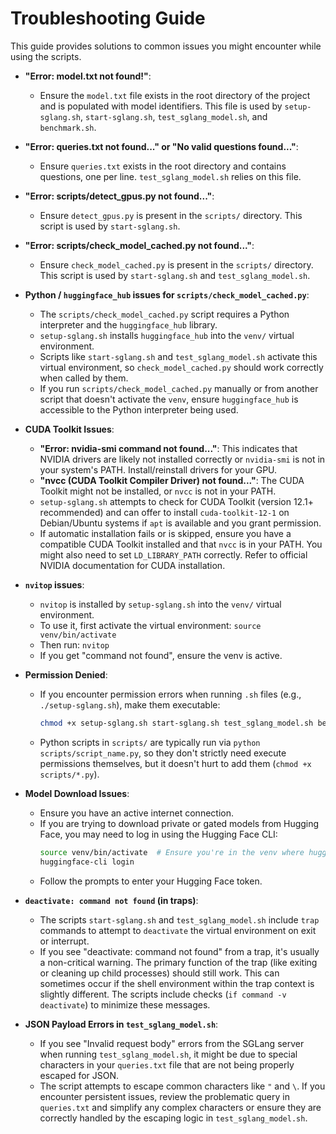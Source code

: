 # Troubleshooting Guide

This guide provides solutions to common issues you might encounter while using the scripts.

*   **"Error: model.txt not found!"**:
    *   Ensure the `model.txt` file exists in the root directory of the project and is populated with model identifiers. This file is used by `setup-sglang.sh`, `start-sglang.sh`, `test_sglang_model.sh`, and `benchmark.sh`.

*   **"Error: queries.txt not found..." or "No valid questions found..."**:
    *   Ensure `queries.txt` exists in the root directory and contains questions, one per line. `test_sglang_model.sh` relies on this file.

*   **"Error: scripts/detect_gpus.py not found..."**:
    *   Ensure `detect_gpus.py` is present in the `scripts/` directory. This script is used by `start-sglang.sh`.

*   **"Error: scripts/check_model_cached.py not found..."**:
    *   Ensure `check_model_cached.py` is present in the `scripts/` directory. This script is used by `start-sglang.sh` and `test_sglang_model.sh`.

*   **Python / `huggingface_hub` issues for `scripts/check_model_cached.py`**:
    *   The `scripts/check_model_cached.py` script requires a Python interpreter and the `huggingface_hub` library.
    *   `setup-sglang.sh` installs `huggingface_hub` into the `venv/` virtual environment.
    *   Scripts like `start-sglang.sh` and `test_sglang_model.sh` activate this virtual environment, so `check_model_cached.py` should work correctly when called by them.
    *   If you run `scripts/check_model_cached.py` manually or from another script that doesn't activate the `venv`, ensure `huggingface_hub` is accessible to the Python interpreter being used.

*   **CUDA Toolkit Issues**:
    *   **"Error: nvidia-smi command not found..."**: This indicates that NVIDIA drivers are likely not installed correctly or `nvidia-smi` is not in your system's PATH. Install/reinstall drivers for your GPU.
    *   **"nvcc (CUDA Toolkit Compiler Driver) not found..."**: The CUDA Toolkit might not be installed, or `nvcc` is not in your PATH.
    *   `setup-sglang.sh` attempts to check for CUDA Toolkit (version 12.1+ recommended) and can offer to install `cuda-toolkit-12-1` on Debian/Ubuntu systems if `apt` is available and you grant permission.
    *   If automatic installation fails or is skipped, ensure you have a compatible CUDA Toolkit installed and that `nvcc` is in your PATH. You might also need to set `LD_LIBRARY_PATH` correctly. Refer to official NVIDIA documentation for CUDA installation.

*   **`nvitop` issues**:
    *   `nvitop` is installed by `setup-sglang.sh` into the `venv/` virtual environment.
    *   To use it, first activate the virtual environment: `source venv/bin/activate`
    *   Then run: `nvitop`
    *   If you get "command not found", ensure the venv is active.

*   **Permission Denied**:
    *   If you encounter permission errors when running `.sh` files (e.g., `./setup-sglang.sh`), make them executable:
        ```bash
        chmod +x setup-sglang.sh start-sglang.sh test_sglang_model.sh benchmark.sh
        ```
    *   Python scripts in `scripts/` are typically run via `python scripts/script_name.py`, so they don't strictly need execute permissions themselves, but it doesn't hurt to add them (`chmod +x scripts/*.py`).

*   **Model Download Issues**:
    *   Ensure you have an active internet connection.
    *   If you are trying to download private or gated models from Hugging Face, you may need to log in using the Hugging Face CLI:
        ```bash
        source venv/bin/activate  # Ensure you're in the venv where huggingface_hub is
        huggingface-cli login
        ```
    *   Follow the prompts to enter your Hugging Face token.

*   **`deactivate: command not found` (in traps)**:
    *   The scripts `start-sglang.sh` and `test_sglang_model.sh` include `trap` commands to attempt to `deactivate` the virtual environment on exit or interrupt.
    *   If you see "deactivate: command not found" from a trap, it's usually a non-critical warning. The primary function of the trap (like exiting or cleaning up child processes) should still work. This can sometimes occur if the shell environment within the trap context is slightly different. The scripts include checks (`if command -v deactivate`) to minimize these messages.

*   **JSON Payload Errors in `test_sglang_model.sh`**:
    *   If you see "Invalid request body" errors from the SGLang server when running `test_sglang_model.sh`, it might be due to special characters in your `queries.txt` file that are not being properly escaped for JSON.
    *   The script attempts to escape common characters like `"` and `\`. If you encounter persistent issues, review the problematic query in `queries.txt` and simplify any complex characters or ensure they are correctly handled by the escaping logic in `test_sglang_model.sh`.
